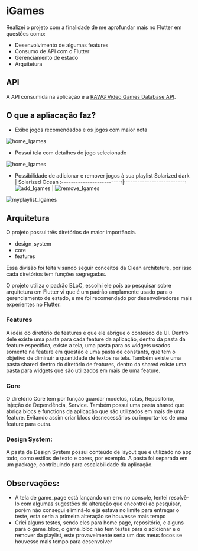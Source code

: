 # iGames

Realizei o projeto com a finalidade de me aprofundar mais no Flutter em questões como:
- Desenvolvimento de algumas features
- Consumo de API com o Flutter
- Gerenciamento de estado
- Arquitetura

## API
A API consumida na aplicação é a [RAWG Video Games Database API](https://api.rawg.io/docs/).

## O que a apliacação faz?

- Exibe jogos recomendados e os jogos com maior nota


![home_Igames](https://user-images.githubusercontent.com/55961939/142139294-24fc8ed9-6f7a-429c-889d-7208c05850b7.png)



- Possui tela com detalhes do jogo selecionado


![home_Igames](https://user-images.githubusercontent.com/55961939/142139620-d4e96686-9746-4126-af17-28ba9b82eb4d.png)


- Possibilidade de adicionar e remover jogos à sua playlist
Solarized dark             |  Solarized Ocean
:-------------------------:|:-------------------------:
 ![add_Igames](https://user-images.githubusercontent.com/55961939/142140089-5ff9f260-afca-4d7f-b48a-9db3db836f44.png) |  ![remove_Igames](https://user-images.githubusercontent.com/55961939/142139993-d9a89b9f-db57-46a7-afb6-827822af764d.png)


![myplaylist_Igames](https://user-images.githubusercontent.com/55961939/142139813-5a877af8-5154-427a-b0b1-3082a083609e.png)



## Arquitetura
O projeto possui três diretórios de maior importância. 
- design_system
- core
- features

Essa divisão foi feita visando seguir conceitos da Clean architeture, por isso cada diretórios tem funções segregadas.

O projeto utiliza o padrão BLoC, escolhi ele pois ao pesquisar sobre arquitetura em Flutter vi que é um padrão amplamente usado para o gerenciamento de estado, e me foi recomendado por desenvolvedores mais experientes no Flutter.

### Features

A idéia do diretório de features é que ele abrigue o conteúdo de UI.
Dentro dele existe uma pasta para cada feature da aplicação, dentro da pasta da feature específica, existe a tela, uma pasta para os widgets usados somente na feature em questão e uma pasta de constants, que tem o objetivo de diminuir a quantidade de textos na tela.
Também existe uma pasta shared dentro do diretório de features, dentro da shared existe uma pasta para widgets que são utilizados em mais de uma feature.

### Core

O diretório Core tem por função guardar modelos, rotas, Repositório, Injeção de Dependência, Service. Também possui uma pasta shared que abriga blocs e functions da aplicação que são utilizados em mais de uma feature. 
Evitando assim criar blocs desnecessários ou importa-los de uma feature para outra.

### Design System:

A pasta de Design System possui conteúdo de layout que é utilizado no app todo, como estilos de texto e cores, por exemplo. A pasta foi separada em um package, contribuindo para escalabilidade da aplicação.

## Observações:

- A tela de game_page está lançando um erro no console, tentei resolvê-lo com algumas sugestões de alteração que encontrei ao pesquisar, porém não consegui eliminá-lo e já estava no limite para entregar o teste, esta seria a primeira alteração se houvesse mais tempo
- Criei alguns testes, sendo eles para home page, repositório, e alguns para o game_bloc, o game_bloc não tem testes para o adicionar e o remover da playlist, este provavelmente seria um dos meus focos se houvesse mais tempo para desenvolver
